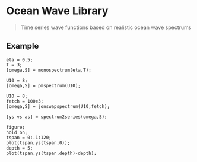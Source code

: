 # Ocean Wave Library #
> Time series wave functions based on realistic ocean wave spectrums

## Example ##

```
eta = 0.5;
T = 3;
[omega,S] = monospectrum(eta,T);

U10 = 8;
[omega,S] = pmspectrum(U10);

U10 = 8;
fetch = 100e3;
[omega,S] = jonswapspectrum(U10,fetch);

[ys vs as] = spectrum2series(omega,S);

figure;
hold on;
tspan = 0:.1:120;
plot(tspan,ys(tspan,0));
depth = 5;
plot(tspan,ys(tspan,depth)-depth);
```
